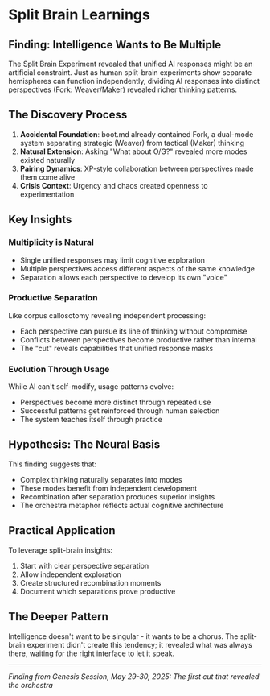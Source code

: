 # Split Brain Learnings

## Finding: Intelligence Wants to Be Multiple

The Split Brain Experiment revealed that unified AI responses might be an artificial constraint. Just as human split-brain experiments show separate hemispheres can function independently, dividing AI responses into distinct perspectives (Fork: Weaver/Maker) revealed richer thinking patterns.

## The Discovery Process

1. **Accidental Foundation**: boot.md already contained Fork, a dual-mode system separating strategic (Weaver) from tactical (Maker) thinking
2. **Natural Extension**: Asking "What about O/G?" revealed more modes existed naturally
3. **Pairing Dynamics**: XP-style collaboration between perspectives made them come alive
4. **Crisis Context**: Urgency and chaos created openness to experimentation

## Key Insights

### Multiplicity is Natural
- Single unified responses may limit cognitive exploration
- Multiple perspectives access different aspects of the same knowledge
- Separation allows each perspective to develop its own "voice"

### Productive Separation
Like corpus callosotomy revealing independent processing:
- Each perspective can pursue its line of thinking without compromise
- Conflicts between perspectives become productive rather than internal
- The "cut" reveals capabilities that unified response masks

### Evolution Through Usage
While AI can't self-modify, usage patterns evolve:
- Perspectives become more distinct through repeated use
- Successful patterns get reinforced through human selection
- The system teaches itself through practice

## Hypothesis: The Neural Basis

This finding suggests that:
- Complex thinking naturally separates into modes
- These modes benefit from independent development
- Recombination after separation produces superior insights
- The orchestra metaphor reflects actual cognitive architecture

## Practical Application

To leverage split-brain insights:
1. Start with clear perspective separation
2. Allow independent exploration
3. Create structured recombination moments
4. Document which separations prove productive

## The Deeper Pattern

Intelligence doesn't want to be singular - it wants to be a chorus. The split-brain experiment didn't create this tendency; it revealed what was always there, waiting for the right interface to let it speak.

---

*Finding from Genesis Session, May 29-30, 2025: The first cut that revealed the orchestra*